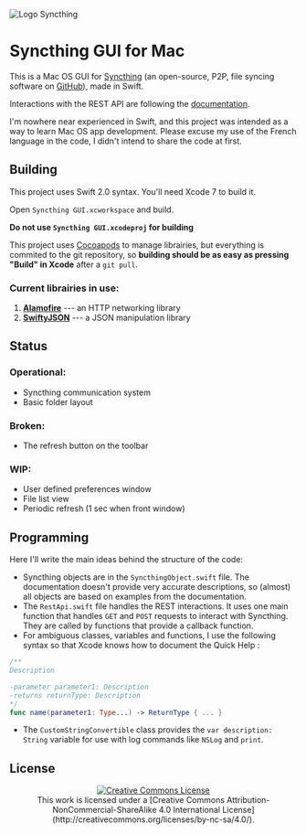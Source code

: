 ![Logo Syncthing](https://syncthing.net/images/logo-horizontal.svg)

# Syncthing GUI for Mac

This is a Mac OS GUI for [Syncthing](https://syncthing.net) (an open-source, P2P, file syncing software on [GitHub](https://github.com/syncthing/syncthing)), made in Swift. 

Interactions with the REST API are following the [documentation](http://docs.syncthing.net/dev/rest.html).

I'm nowhere near experienced in Swift, and this project was intended as a way to learn Mac OS app development. Please excuse my use of the French language in the code, I didn't intend to share the code at first.

## Building

This project uses Swift 2.0 syntax. You'll need Xcode 7 to build it.

Open `Syncthing GUI.xcworkspace` and build. 

**Do not use `Syncthing GUI.xcodeproj` for building** 

This project uses [Cocoapods](https://cocoapods.org) to manage librairies, but everything is commited to the git repository, so **building should be as easy as pressing "Build" in Xcode** after a `git pull`.

### Current librairies in use:

1. **[Alamofire](https://github.com/Alamofire/Alamofire)** --- an HTTP networking library
2. **[SwiftyJSON](https://github.com/SwiftyJSON/SwiftyJSON)** --- a JSON manipulation library

## Status

### Operational:

* Syncthing communication system
* Basic folder layout

### Broken: 

* The refresh button on the toolbar

### WIP:

* User defined preferences window
* File list view
* Periodic refresh (1 sec when front window)

## Programming

Here I'll write the main ideas behind the structure of the code:

* Syncthing objects are in the `SyncthingObject.swift` file. The documentation doesn't provide very accurate descriptions, so (almost) all objects are based on examples from the documentation.
* The `RestApi.swift` file handles the REST interactions. It uses one main function that handles `GET` and `POST` requests to interact with Syncthing. They are called by functions that provide a callback function. 
* For ambiguous classes, variables and functions, I use the following syntax so that Xcode knows how to document the Quick Help : 

```swift
/** 
Description 

-parameter parameter1: Description
-returns returnType: Description
*/
func name(parameter1: Type...) -> ReturnType { ... }
``` 

* The `CustomStringConvertible` class provides the `var description: String` variable for use with log commands like `NSLog` and `print`.

## License

<center><a rel="license" href="http://creativecommons.org/licenses/by-nc-sa/4.0/"><img alt="Creative Commons License" style="border-width:0" src="https://i.creativecommons.org/l/by-nc-sa/4.0/88x31.png" /></a></br>
This work is licensed under a [Creative Commons Attribution-NonCommercial-ShareAlike 4.0 International License](http://creativecommons.org/licenses/by-nc-sa/4.0/).
</center>